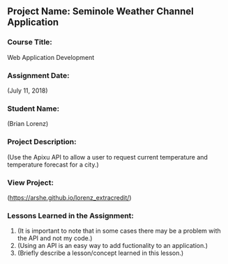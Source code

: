## Project Name:  Seminole Weather Channel Application

### Course Title:
Web Application Development

### Assignment Date:  
(July 11, 2018)

### Student Name:  
(Brian Lorenz)

### Project Description:
(Use the Apixu API to allow a user to request current temperature and temperature forecast for a city.)

### View Project:
(https://arshe.github.io/lorenz_extracredit/)

### Lessons Learned in the Assignment:
1. (It is important to note that in some cases there may be a problem with the API and not my code.)
2. (Using an API is an easy way to add fuctionality to an application.)
3. (Briefly describe a lesson/concept learned in this lesson.)

